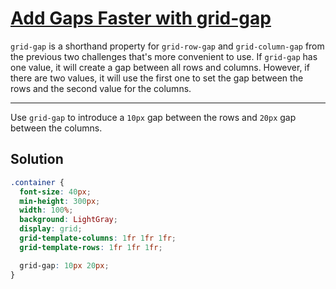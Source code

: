 # [Add Gaps Faster with grid-gap](https://learn.freecodecamp.org/responsive-web-design/css-grid/add-gaps-faster-with-grid-gap)

`grid-gap` is a shorthand property for `grid-row-gap` and `grid-column-gap` from the previous two challenges that's more convenient to use. If `grid-gap` has one value, it will create a gap between all rows and columns. However, if there are two values, it will use the first one to set the gap between the rows and the second value for the columns.

---

Use `grid-gap` to introduce a `10px` gap between the rows and `20px` gap between the columns.

## Solution

```css
.container {
  font-size: 40px;
  min-height: 300px;
  width: 100%;
  background: LightGray;
  display: grid;
  grid-template-columns: 1fr 1fr 1fr;
  grid-template-rows: 1fr 1fr 1fr;

  grid-gap: 10px 20px;
}
```